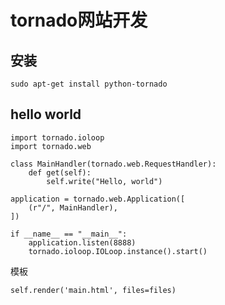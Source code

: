 # tornado网站开发

## 安装
`sudo apt-get install python-tornado`  

## hello world
```
import tornado.ioloop
import tornado.web

class MainHandler(tornado.web.RequestHandler):
    def get(self):
        self.write("Hello, world")

application = tornado.web.Application([
    (r"/", MainHandler),
])

if __name__ == "__main__":
    application.listen(8888)
    tornado.ioloop.IOLoop.instance().start()
```



模板
```
self.render('main.html', files=files)